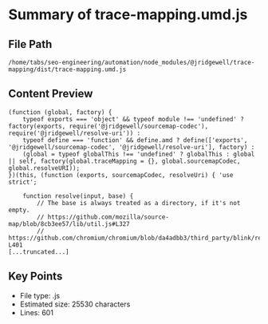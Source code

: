 # Summary of trace-mapping.umd.js
  
## File Path
`/home/tabs/seo-engineering/automation/node_modules/@jridgewell/trace-mapping/dist/trace-mapping.umd.js`

## Content Preview
```
(function (global, factory) {
    typeof exports === 'object' && typeof module !== 'undefined' ? factory(exports, require('@jridgewell/sourcemap-codec'), require('@jridgewell/resolve-uri')) :
    typeof define === 'function' && define.amd ? define(['exports', '@jridgewell/sourcemap-codec', '@jridgewell/resolve-uri'], factory) :
    (global = typeof globalThis !== 'undefined' ? globalThis : global || self, factory(global.traceMapping = {}, global.sourcemapCodec, global.resolveURI));
})(this, (function (exports, sourcemapCodec, resolveUri) { 'use strict';

    function resolve(input, base) {
        // The base is always treated as a directory, if it's not empty.
        // https://github.com/mozilla/source-map/blob/8cb3ee57/lib/util.js#L327
        // https://github.com/chromium/chromium/blob/da4adbb3/third_party/blink/renderer/devtools/front_end/sdk/SourceMap.js#L400-L401
[...truncated...]
```

## Key Points
- File type: .js
- Estimated size: 25530 characters
- Lines: 601
